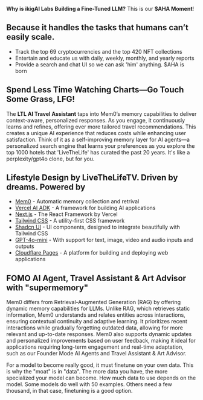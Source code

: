 **Why is ikigAI Labs Building a Fine-Tuned LLM?** This is our **$AHA Moment**!

## Because it handles the tasks that humans can’t easily scale.

- Track the top 69 cryptocurrencies and the top 420 NFT collections
- Entertain and educate us with daily, weekly, monthly, and yearly reports
- Provide a search and chat UI so we can ask 'him' anything. $AHA is born

## Spend Less Time Watching Charts—Go Touch Some Grass, LFG!

The **LTL AI Travel Assistant** taps into Mem0’s memory capabilities to deliver context-aware, personalized responses. As you engage, it continuously learns and refines, offering ever more tailored travel recommendations. This creates a unique AI experience that reduces costs while enhancing user satisfaction. Think of it as a self-improving memory layer for AI agents—a personalized search engine that learns your preferences as you explore the top 1000 hotels that 'LiveTheLife' has curated the past 20 years. It's like a perplexity/gpt4o clone, but for you.


## Lifestyle Design by LiveTheLifeTV. Driven by dreams. Powered by

- [Mem0](https://mem0.ai) - Automatic memory collection and retrival
- [Vercel AI ADK](https://github.com/vercel/ai) - A framework for building AI applications
- [Next.js](https://nextjs.org/) - The React Framework by Vercel
- [Tailwind CSS](https://tailwindcss.com/) - A utility-first CSS framework
- [Shadcn UI](https://tailwindui.com/) - UI components, designed to integrate beautifully with Tailwind CSS
- [GPT-4o-mini](https://openai.com) - With support for text, image, video and audio inputs and outputs
- [Cloudflare Pages](https://pages.cloudflare.com/) - A platform for building and deploying web applications

## FOMO AI Agent, Travel Assistant & Art Advisor with "supermemory"

Mem0 differs from Retrieval-Augmented Generation (RAG) by offering dynamic memory capabilities for LLMs. Unlike RAG, which retrieves static information, Mem0 understands and relates entities across interactions, ensuring contextual continuity and adaptive learning. It prioritizes recent interactions while gradually forgetting outdated data, allowing for more relevant and up-to-date responses. Mem0 also supports dynamic updates and personalized improvements based on user feedback, making it ideal for applications requiring long-term engagement and real-time adaptation, such as our Founder Mode AI Agents and Travel Assistant & Art Advisor.

For a model to become really good, it must finetune on your own data. This is why the "moat" is in "data". The more data you have, the more specialized your model can become. How much data to use depends on the model. Some models do well with 50 examples. Others need a few thousand, in that case, finetuning is a good option. 
